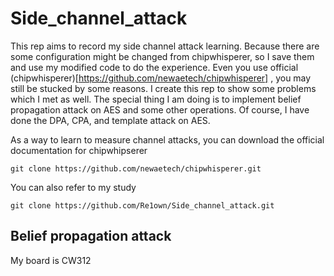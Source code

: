 # Side_channel_attack

This rep aims to record my side channel attack learning. Because there are some configuration might be changed from chipwhisperer, so I save them and use my modified code to do the experience. Even you use official (chipwhisperer)[https://github.com/newaetech/chipwhisperer] , you may still be stucked by some reasons. I create this rep to show some problems which I met as well. The special thing I am doing is to implement belief propagation attack on AES and some other operations. Of course, I have done the DPA, CPA, and template attack on AES. 

As a way to learn to measure channel attacks, you can download the official documentation for chipwhipserer

`git clone https://github.com/newaetech/chipwhisperer.git`

You can also refer to my study

`git clone https://github.com/Re1own/Side_channel_attack.git`



## Belief propagation attack

My board is CW312
